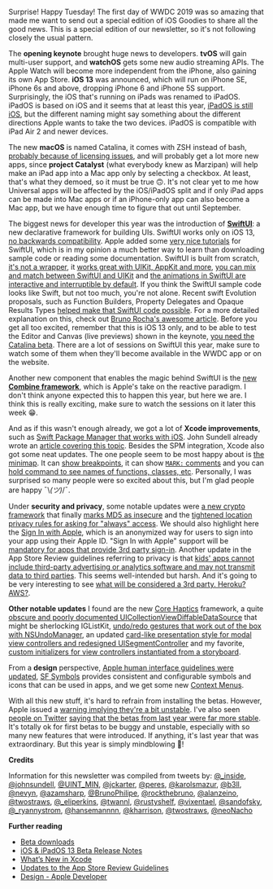 Surprise! Happy Tuesday! The first day of WWDC 2019 was so amazing that made me want to send out a special edition of iOS Goodies to share all the good news. This is a special edition of our newsletter, so it's not following closely the usual pattern.

The **opening keynote** brought huge news to developers. **tvOS** will gain multi-user support, and **watchOS** gets some new audio streaming APIs. The Apple Watch will become more independent from the iPhone, also gaining its own App Store. **iOS 13** was announced, which will run on iPhone SE, iPhone 6s and above, dropping iPhone 6 and iPhone 5S support. Surprisingly, the iOS that's running on iPads was renamed to iPadOS. iPadOS is based on iOS and it seems that at least this year, [iPadOS is still iOS](https://twitter.com/_inside/status/1135640410175332356), but the different naming might say something about the different directions Apple wants to take the two devices. iPadOS is compatible with iPad Air 2 and newer devices. 

The new **macOS** is named Catalina, it comes with ZSH instead of bash, [probably because of licensing issues](https://twitter.com/nevyn/status/1135814006323712000), and will probably get a lot more new apps, since **project Catalyst** (what everybody knew as Marzipan) will help make an iPad app into a Mac app only by selecting a checkbox. At least, that's what they demoed, so it must be true 🙃. It's not clear yet to me how Universal apps will be affected by the iOS/iPadOS split and if only iPad apps can be made into Mac apps or if an iPhone-only app can also become a Mac app, but we have enough time to figure that out until September.

The biggest news for developer this year was the introduction of [**SwiftUI**](https://developer.apple.com/xcode/swiftui/): a new declarative framework for building UIs. SwiftUI works only on iOS 13, [no backwards compatibility](https://twitter.com/UINT_MIN/status/1135643392912658432). Apple added some [very nice tutorials](https://developer.apple.com/tutorials/swiftui) for SwiftUI, which is in my opinion a much better way to learn than downloading sample code or reading some documentation. SwiftUI is built from scratch, [it's not a wrapper](https://twitter.com/jckarter/status/1135627146062286848), it [works great with UIKit, AppKit and more](https://twitter.com/nnnnnnnn/status/1135632048478085121), [you can mix and match between SwiftUI and UIKit](https://twitter.com/smileyborg/status/1135947261848875008) and [the animations in SwiftUI are interactive and interruptible by default](https://twitter.com/b3ll/status/1135766725432004609). If you think the SwiftUI sample code looks like Swift, but not too much, you're not alone. Recent swift Evolution proposals, such as Function Builders, Property Delegates and Opaque Results Types [helped make that SwiftUI code possible](https://twitter.com/peres/status/1135707753958129664). For a more detailed explanation on this, check out [Bruno Rocha's awesome article](https://swiftrocks.com/inside-swiftui-compiler-magic.html). Before you get all too excited, remember that this is iOS 13 only, and to be able to test the Editor and Canvas (live previews) shown in the keynote, [you need the Catalina beta](https://twitter.com/karolsmazur/status/1135762901061513216). There are a lot of sessions on SwiftUI this year, make sure to watch some of them when they'll become available in the WWDC app or on the website.

Another new component that enables the magic behind SwiftUI is the [new **Combine framework**](https://developer.apple.com/documentation/combine), which is Apple's take on the reactive paradigm. I don't think anyone expected this to happen this year, but here we are. I think this is really exciting, make sure to watch the sessions on it later this week 😁.

And as if this wasn't enough already, we got a lot of **Xcode improvements**, such as [Swift Package Manager that works with iOS](https://twitter.com/phillfarrugia/status/1135675822398853120). John Sundell already wrote an [article covering this topic](https://wwdcbysundell.com/2019/xcode-swiftpm-first-look/). Besides the SPM integration, Xcode also got some neat updates. The one people seem to be most happy about is [the minimap](https://twitter.com/twostraws/status/1135641047508213761). It can [show breakpoints](https://twitter.com/noahsark769/status/1135673073217155078), it can show [`MARK:` comments](https://twitter.com/twannl/status/1135646946289258496) and you can [hold command to see names of functions, classes, etc](https://twitter.com/_eliperkins/status/1135666873591304192). Personally, I was surprised so many people were so excited about this, but I'm glad people are happy ¯\\_(ツ)_/¯. 

Under **security and privacy**, some notable updates were [a new crypto framework](https://twitter.com/rustyshelf/status/1135685294345220096) that finally [marks MD5 as insecure](https://twitter.com/vixentael/status/1135680658301444096) and the [tightened location privacy rules for asking for "always" access](https://twitter.com/_inside/status/1135678598336040960). We should also highlight here the [Sign In with Apple](https://developer.apple.com/sign-in-with-apple/), which is an anonymized way for users to sign into your app using their Apple ID. "Sign In with Apple" support will be [mandatory for apps that provide 3rd party sign-in](https://twitter.com/sandofsky/status/1135673287659347968). Another update in the App Store Review guidelines referring to privacy is that [kids' apps cannot include third-party advertising or analytics software and may not transmit data to third parties](https://twitter.com/preshit/status/1135646822255304704). This seems well-intended but harsh. And it's going to be very interesting to see [what will be considered a 3rd party. Heroku? AWS?](https://twitter.com/jeiting/status/1135939322270478336).

**Other notable updates** I found are the new [Core Haptics](https://developer.apple.com/documentation/corehaptics) framework, a quite [obscure and poorly documented UICollectionViewDiffableDataSource](https://developer.apple.com/documentation/uikit/uicollectionviewdiffabledatasource?language=occ) that might be sherlocking IGListKit, [undo/redo gestures that work out of the box with NSUndoManager](https://twitter.com/steipete/status/1135675328947400704), an updated [card-like presentation style for modal view controllers and redesigned UISegmentController](https://twitter.com/hansemannnn/status/1135667513960816642) and my favorite, [custom initializers for view controllers instantiated from a storyboard](https://twitter.com/kharrison/status/1135641442658017281).

From a **design** perspective, [Apple human interface guidelines were updated](https://developer.apple.com/design/whats-new/), [SF Symbols](https://developer.apple.com/design/human-interface-guidelines/sf-symbols/overview/) provides consistent and configurable symbols and icons that can be used in apps, and we get some new [Context Menus](https://developer.apple.com/design/human-interface-guidelines/ios/controls/context-menus/).

With all this new stuff, it's hard to refrain from installing the betas. However, Apple issued a [warning implying they're a bit unstable](https://twitter.com/tomhamming/status/1135643886263492609). I've also seen [people on Twitter](https://twitter.com/BrunoPhilipe/status/1135646103448293377) [saying that the betas from last year were far more stable](https://twitter.com/azamsharp/status/1135965744385220614). It's totally ok for first betas to be buggy and unstable, especially with so many new features that were introduced. If anything, it's last year that was extraordinary. But this year is simply mindblowing 🤯! 

**Credits** 

Information for this newsletter was compiled from tweets by: [@_inside](https://twitter.com/_inside), [@johnsundell](https://twitter.com/johnsundell), [@UINT_MIN](https://twitter.com/UINT_MIN), [@jckarter](https://twitter.com/jckarter), [@peres](https://twitter.com/peres), [@karolsmazur](https://twitter.com/karolsmazur), [@b3ll](https://twitter.com/b3ll), [@nevyn](https://twitter.com/nevyn), [@azamsharp](https://twitter.com/azamsharp), [@BrunoPhilipe](https://twitter.com/BrunoPhilipe), [@rockthebruno](https://twitter.com/rockthebruno), [@alanzeino](https://twitter.com/alanzeino), [@twostraws](https://twitter.com/twostraws), [@_eliperkins](https://twitter.com/_eliperkins), [@twannl](https://twitter.com/twannl), [@rustyshelf](https://twitter.com/rustyshelf), [@vixentael](https://twitter.com/vixentael), [@sandofsky](https://twitter.com/sandofsky), [@_ryannystrom](https://twitter.com/_ryannystrom), [@hansemannnn](https://twitter.com/hansemannnn), [@kharrison](https://twitter.com/kharrison), [@twostraws](https://twitter.com/twostraws), [@neoNacho](http://twitter.com/neoNacho)

**Further reading**

- [Beta downloads](https://developer.apple.com/download/)
- [iOS & iPadOS 13 Beta Release Notes](https://developer.apple.com/documentation/ios_ipados_release_notes/ios_ipados_13_beta_release_notes)
- [What’s New in Xcode](https://developer.apple.com/xcode/whats-new/)
- [Updates to the App Store Review Guidelines](https://developer.apple.com/news/?id=06032019j)
- [Design - Apple Developer](https://developer.apple.com/design/)
